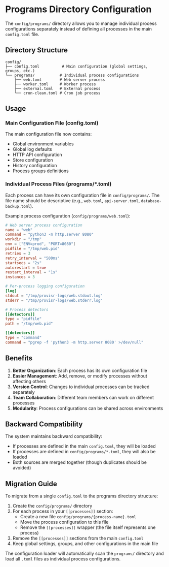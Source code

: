 # Programs Directory Configuration

The `config/programs/` directory allows you to manage individual process configurations separately instead of defining all processes in the main `config.toml` file.

## Directory Structure

```
config/
├── config.toml          # Main configuration (global settings, groups, etc.)
└── programs/           # Individual process configurations
    ├── web.toml        # Web server process
    ├── worker.toml     # Worker process
    ├── external.toml   # External process
    └── cron-clean.toml # Cron job process
```

## Usage

### Main Configuration File (config.toml)

The main configuration file now contains:
- Global environment variables
- Global log defaults
- HTTP API configuration
- Store configuration
- History configuration
- Process groups definitions

### Individual Process Files (programs/*.toml)

Each process can have its own configuration file in `config/programs/`. The file name should be descriptive (e.g., `web.toml`, `api-server.toml`, `database-backup.toml`).

Example process configuration (`config/programs/web.toml`):

```toml
# Web server process configuration
name = "web"
command = "python3 -m http.server 8080"
workdir = "/tmp"
env = ["ENV=prod", "PORT=8080"]
pidfile = "/tmp/web.pid"
retries = 3
retry_interval = "500ms"
startsecs = "2s"
autorestart = true
restart_interval = "1s"
instances = 3

# Per-process logging configuration
[log]
stdout = "/tmp/provisr-logs/web.stdout.log"
stderr = "/tmp/provisr-logs/web.stderr.log"

# Process detectors
[[detectors]]
type = "pidfile"
path = "/tmp/web.pid"

[[detectors]]
type = "command"
command = "pgrep -f 'python3 -m http.server 8080' >/dev/null"
```

## Benefits

1. **Better Organization**: Each process has its own configuration file
2. **Easier Management**: Add, remove, or modify processes without affecting others
3. **Version Control**: Changes to individual processes can be tracked separately
4. **Team Collaboration**: Different team members can work on different processes
5. **Modularity**: Process configurations can be shared across environments

## Backward Compatibility

The system maintains backward compatibility:
- If processes are defined in the main `config.toml`, they will be loaded
- If processes are defined in `config/programs/*.toml`, they will also be loaded
- Both sources are merged together (though duplicates should be avoided)

## Migration Guide

To migrate from a single `config.toml` to the programs directory structure:

1. Create the `config/programs/` directory
2. For each process in your `[[processes]]` section:
   - Create a new file `config/programs/{process-name}.toml`
   - Move the process configuration to this file
   - Remove the `[[processes]]` wrapper (the file itself represents one process)
3. Remove the `[[processes]]` sections from the main `config.toml`
4. Keep global settings, groups, and other configurations in the main file

The configuration loader will automatically scan the `programs/` directory and load all `.toml` files as individual process configurations.